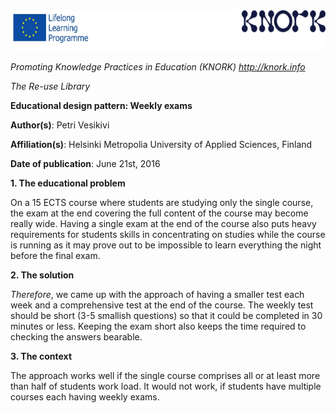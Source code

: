 <img src="img025/media/image01.png" width="624" height="65" />

*Promoting Knowledge Practices in Education (KNORK) http://knork.info*

*The Re-use Library*

**Educational design pattern: Weekly exams**

**Author(s)**: Petri Vesikivi

**Affiliation(s)**: Helsinki Metropolia University of Applied Sciences, Finland

**Date of publication**: June 21st, 2016

**1. The educational problem**

On a 15 ECTS course where students are studying only the single course, the exam at the end covering the full content of the course may become really wide. Having a single exam at the end of the course also puts heavy requirements for students skills in concentrating on studies while the course is running as it may prove out to be impossible to learn everything the night before the final exam.

**2. The solution**

*Therefore*, we came up with the approach of having a smaller test each week and a comprehensive test at the end of the course. The weekly test should be short (3-5 smallish questions) so that it could be completed in 30 minutes or less. Keeping the exam short also keeps the time required to checking the answers bearable.

**3. The context**

The approach works well if the single course comprises all or at least more than half of students work load. It would not work, if students have multiple courses each having weekly exams.
